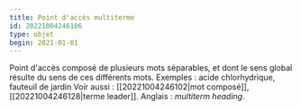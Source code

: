 ```yaml
---
title: Point d'accès multiterme
id: 20221004246106
type: objet
begin: 2021-01-01
---
```


Point d'accès composé de plusieurs mots séparables, et dont le sens global résulte du sens de ces différents mots. Exemples : acide chlorhydrique, fauteuil de jardin Voir aussi : [[20221004246102|mot composé]], [[20221004246128|terme leader]]. Anglais : *multiterm heading*.